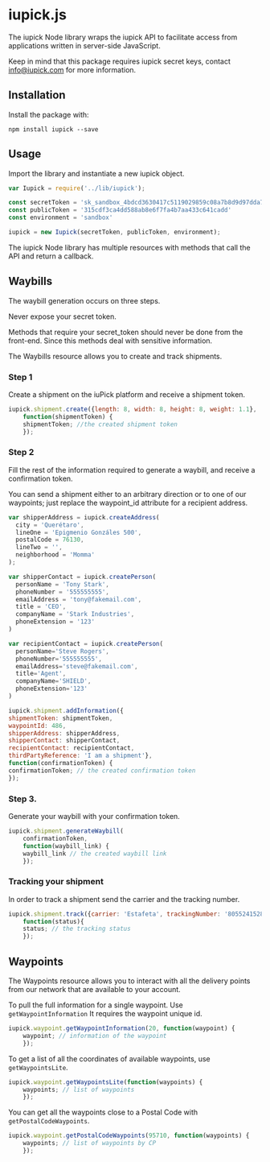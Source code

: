 # iupick.js

The iupick Node library wraps the iupick API to facilitate access from applications written in server-side JavaScript.

Keep in mind that this package requires iupick secret keys, contact
info@iupick.com for more information.

## Installation

Install the package with:

```
npm install iupick --save
```

## Usage

Import the library and instantiate a new iupick object.

``` js
var Iupick = require('../lib/iupick');

const secretToken = 'sk_sandbox_4bdcd3630417c5119029859c08a7b8d9d97dda79'
const publicToken = '315cdf3ca4dd588ab8e6f7fa4b7aa433c641cadd'
const environment = 'sandbox'

iupick = new Iupick(secretToken, publicToken, environment);
```

The iupick Node library has multiple resources with methods that call the API
and return a callback.

## Waybills

The waybill generation occurs on three steps.

Never expose your secret token.

Methods that require your secret_token should never be done from the front-end. Since this methods deal with sensitive information. 

The Waybills resource allows you to create and track shipments.

### Step 1

Create a shipment on the iuPick platform and receive a
shipment token.

``` js
iupick.shipment.create({length: 8, width: 8, height: 8, weight: 1.1},
    function(shipmentToken) {
    shipmentToken; //the created shipment token
    });
```

### Step 2

Fill the rest of the information required to generate a waybill,
and receive a confirmation token.

You can send a shipment either to an arbitrary direction or to one
of our waypoints; just replace the waypoint_id attribute for a recipient
address.

``` js
var shipperAddress = iupick.createAddress(
  city = 'Querétaro',
  lineOne = 'Epigmenio Gonzáles 500',
  postalCode = 76130,
  lineTwo = '',
  neighborhood = 'Momma'
);

var shipperContact = iupick.createPerson(
  personName = 'Tony Stark',
  phoneNumber = '555555555',
  emailAddress = 'tony@fakemail.com',
  title = 'CEO',
  companyName = 'Stark Industries',
  phoneExtension = '123'
)

var recipientContact = iupick.createPerson(
  personName='Steve Rogers',
  phoneNumber='555555555',
  emailAddress='steve@fakemail.com',
  title='Agent',
  companyName='SHIELD',
  phoneExtension='123'
)
```

```js
iupick.shipment.addInformation({
shipmentToken: shipmentToken,
waypointId: 486,
shipperAddress: shipperAddress,
shipperContact: shipperContact,
recipientContact: recipientContact,
thirdPartyReference: 'I am a shipment'},
function(confirmationToken) {
confirmationToken; // the created confirmation token
});

```

### Step 3.

Generate your waybill with your confirmation token.

``` js
iupick.shipment.generateWaybill(
    confirmationToken,
    function(waybill_link) {
    waybill_link // the created waybill link
    });

```

### Tracking your shipment

In order to track a shipment send the carrier and the tracking number.

``` js
iupick.shipment.track({carrier: 'Estafeta', trackingNumber: '8055241528464720099314'},
    function(status){
    status; // the tracking status
    });
```

## Waypoints

The Waypoints resource allows you to interact with all the delivery points from
our network that are available to your account.

To pull the full information for a single waypoint. Use `getWaypointInformation`
It requires the waypoint unique id.

``` js
iupick.waypoint.getWaypointInformation(20, function(waypoint) {
    waypoint; // information of the waypoint
    });
```

To get a list of all the coordinates of available waypoints, use
`getWaypointsLite`.

``` js
iupick.waypoint.getWaypointsLite(function(waypoints) {
    waypoints; // list of waypoints
    });
```

You can get all the waypoints close to a Postal Code with
`getPostalCodeWaypoints`.

``` js
iupick.waypoint.getPostalCodeWaypoints(95710, function(waypoints) {
    waypoints; // list of waypoints by CP
    });
```


